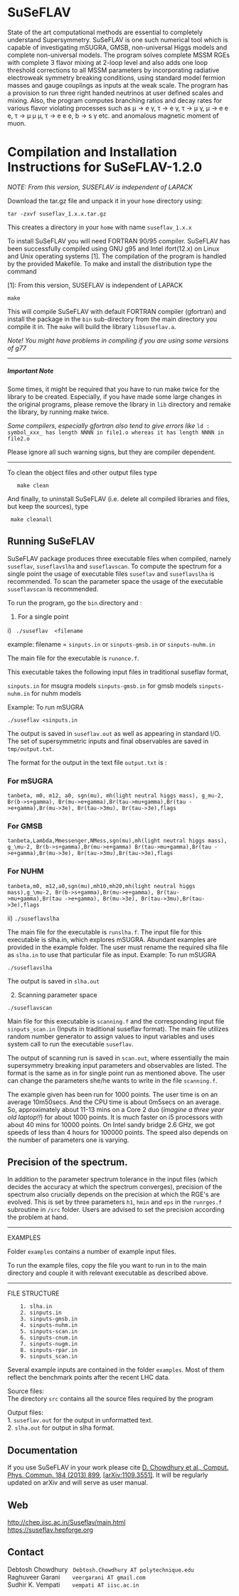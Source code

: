 # SuSeFLAV

State of the art computational methods are essential to completely understand Supersymmetry. SuSeFLAV is one such numerical tool which is capable of investigating mSUGRA, GMSB, non-universal Higgs models and complete non-universal models. The program solves complete MSSM RGEs with complete 3 flavor mixing at 2-loop level and also adds one loop threshold corrections to all MSSM parameters by incorporating radiative electroweak symmetry breaking conditions, using standard model fermion masses and gauge couplings as inputs at the weak scale. The program has a provision to run three right handed neutrinos at user defined scales and mixing. Also, the program computes branching ratios and decay rates for various flavor violating processes such as μ → e γ, τ → e γ, τ → μ γ, μ → e e e, τ → μ μ μ, τ → e e e, b → s γ etc. and anomalous magnetic moment of muon.

# Compilation and Installation Instructions for SuSeFLAV-1.2.0

*NOTE: From this version, SUSEFLAV is independent of LAPACK*


Download the tar.gz file and unpack it in your `home` directory
using:

```tar -zxvf suseflav_1.x.x.tar.gz ```

This creates a directory in your `home` with name `suseflav_1.x.x`

To install SuSeFLAV you will need FORTRAN 90/95 compiler. SuSeFLAV has been
successfully compiled using GNU g95 and Intel ifort(12.x) on Linux and Unix
operating systems [1]. The compilation of the program is handled by the provided
Makefile. To make and install the distribution type the command 

[1]: From this version, SUSEFLAV is independent of LAPACK

` make `

This will compile SuSeFLAV with default FORTRAN compiler (gfortran) and
install the package in the `bin` sub-directory from the main directory
you compile it in. The `make` will build the library `libsuseflav.a`.

_Note! You might have problems in compiling if you are using some versions of g77_

---
##### **_Important Note_**

Some times, it might be required that you have to run make twice for the library to be created. Especially, if you have made some large changes in the original programs, please remove the library in `lib` directory and remake the library, by running make twice.

*Some compilers, especially gfortran also tend to give errors like*
`ld : symbol_xxx_ has length NNNN in file1.o whereas it has length NNNN in file2.o`

Please ignore all such warning signs, but they are compiler dependent.

----

To clean the object files and other output files type

`    make clean `

And finally, to uninstall SuSeFLAV (i.e. delete all compiled libraries and
files, but keep the sources), type

`  make cleanall `


## Running SuSeFLAV


SuSeFLAV package produces three executable files when compiled,
namely `suseflav`, `suseflavslha` and `suseflavscan`. To compute
the spectrum for a single point the usage of executable files
`suseflav` and `suseflavslha` is recommended. To scan the
parameter space the usage  of the executable `suseflavscan`
is recommended.

To run the program, go the `bin` directory and :

1. For a single point

i) `  ./suseflav  <filename `

example: filename = `sinputs.in` or `sinputs-gmsb.in` or `sinputs-nuhm.in`

The main file for the executable is `runonce.f`.

This executable takes the following input files in traditional
suseflav format,

`sinputs.in`       for msugra models
`sinputs-gmsb.in`  for gmsb models
`sinputs-nuhm.in`  for nuhm models


Example: To run mSUGRA

`./suseflav <sinputs.in`

The output is saved in `suseflav.out` as well as appearing in standard I/O.
The set of supersymmetric inputs and final observables are saved in `tmp/output.txt`.

The format for the output in the text file `output.txt` is :

### For mSUGRA

`tanbeta, m0, m12, a0, sgn(mu), mh(light neutral higgs mass), g_mu-2, Br(b->s+gamma),
Br(mu->e+gamma),Br(tau->mu+gamma),Br(tau ->e+gamma),Br(mu->3e), Br(tau->3mu),
Br(tau->3e),flags`

### For GMSB

`tanbeta,Lambda,Mmessenger,NMess,sgn(mu),mh(light neutral higgs mass), g_\mu-2,
Br(b->s+gamma),Br(mu->e+gamma) Br(tau->mu+gamma),Br(tau ->e+gamma),Br(mu->3e),
Br(tau->3mu),Br(tau->3e),flags`

### For NUHM

`tanbeta,m0, m12,a0,sgn(mu),mh10,mh20,mh(light neutral higgs mass),g_\mu-2,
Br(b->s+gamma),Br(mu->e+gamma), Br(tau->mu+gamma),Br(tau ->e+gamma),
Br(mu->3e), Br(tau->3mu),Br(tau->3e),flags`

ii) `./suseflavslha`

The main file for the executable is `runslha.f`. The input file for this
executable is slha.in, which explores mSUGRA. Abundant examples are provided
in the example folder. The user must rename the required slha file as
`slha.in` to use that particular file as input.
Example: To run mSUGRA

`./suseflavslha`

The output is saved in `slha.out`


2. Scanning parameter space

`./suseflavscan`

Main file for this executable is `scanning.f` and the corresponding input file
`sinputs_scan.in` (Inputs in traditional suseflav format). The main file
utilizes random number generator to assign values to input variables
and uses system call to run the executable `suseflav`.

The output of scanning run is saved in `scan.out`, where essentially the
main supersymmetry breaking input parameters and observables are listed.
The format is the same as in for single point run as mentioned above.
The user can change the parameters she/he wants to write in the
file `scanning.f`.

The example given has been run for 1000 points.
The user time is on an average 10m50secs. And the CPU time is
about 0m5secs on an average. So, approximately about 11-13 mins
on a Core 2 duo (*imagine a three year old laptop!!*) for about
1000 points. It is much faster on i5 processors with about
40 mins for 10000 points. On Intel sandy bridge 2.6 GHz, we
got speeds of less than 4 hours for 100000 points.
The speed also depends on the number of parameters one is varying.


## Precision of the spectrum.


In addition to the parameter spectrum tolerance in the input files (which
decides the accuracy at which the spectrum converges), precision of the
spectrum also crucially depends on the precision at which the RGE's are
evolved. This is set by three parameters `h1`, `hmin` and `eps` in the `runrges.f`
subroutine in `/src` folder. Users are advised to set
the precision according the problem at hand.

----------------------------------------------

EXAMPLES

Folder `examples` contains a number of example input files.

To run the example files, copy the file you want to run in to the
main directory and couple it with relevant executable as described
above.

----------------------------------------------
FILE STRUCTURE

``` Input files:
	1. slha.in
	2. sinputs.in
	3. sinputs-gmsb.in
	4. sinputs-nuhm.in
	5. sinputs-scan.in
	6. sinputs-cnum.in
	7. sinputs-nugm.in
	8. sinputs-rpar.in
	9. sinputs_scan.in
```

Several example inputs are contained in the folder `examples`.
Most of them reflect the benchmark points after the recent
LHC data.

Source files:  
       The directory `src` contains all the source files required
       by the program

Output files:  
       1. `suseflav.out` for the output in unformatted text.  
       2. `slha.out` for output in slha format.



## Documentation

If you use SuSeFLAV in your work please cite [D. Chowdhury et al., Comput. Phys. Commun. 184 (2013) 899](http://dx.doi.org/10.1016/j.cpc.2012.10.031), [[arXiv:1109.3551]](https://arxiv.org/abs/1109.3551). It will be regularly updated on arXiv and will serve as user manual.

## Web

<http://chep.iisc.ac.in/Suseflav/main.html>  
<https://suseflav.hepforge.org>

## Contact

Debtosh Chowdhury	&nbsp;		`Debtosh.Chowdhury AT polytechnique.edu`  
Raghuveer Garani	&nbsp;&nbsp;&nbsp;&nbsp;&nbsp;		`veergarani AT gmail.com`  
Sudhir K. Vempati	&nbsp;&nbsp;&nbsp;&nbsp;&nbsp;	`vempati AT iisc.ac.in`
